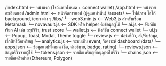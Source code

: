 /index.html                 <-- หน้าแรก (โชว์แอปทั้งหมด + connect wallet)
/app.html                   <-- หน้ารายละเอียดแอป
/admin.html                 <-- หน้าจัดการแอป (ผู้ดูแลเท่านั้น)
/assets/                    <-- ไฟล์ภาพ โลโก้ background, icon ต่าง ๆ
/libs/
  └─ web3.min.js            <-- Web3.js สำหรับเชื่อม Metamask
  └─ novavault.js           <-- SDK หรือ helper ดึงข้อมูลผู้ใช้
  └─ ai.js                  <-- ฟังก์ชันเรียก AI เช่น สรุปรีวิว, trust score
  └─ wallet.js              <-- ฟังก์ชัน connect wallet
  └─ ui.js                  <-- Popup, Toast, Modal, Theme toggle
  └─ review.js              <-- ฟอร์มรีวิว, ส่ง/รับข้อมูล, เช็กสิทธิ์ถือเหรียญ
  └─ analytics.js           <-- ระบบเก็บ event, วิเคราะห์ dashboard
/data/
  └─ apps.json              <-- ข้อมูลแอปทั้งหมด (ชื่อ, คำอธิบาย, badge, rating)
  └─ reviews.json           <-- ข้อมูลรีวิวจากผู้ใช้
  └─ tokens.json            <-- รายชื่อเหรียญที่อนุญาตให้รีวิว
  └─ chains.json            <-- รายชื่อเครือข่าย (Ethereum, Polygon)

